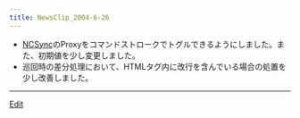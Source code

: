 ```yaml
---
title: NewsClip_2004-6-26
---
```

* [NCSync](/NCSync)のProxyをコマンドストロークでトグルできるようにしました。また、初期値を少し変更しました。
* 巡回時の差分処理において、HTMLタグ内に改行を含んでいる場合の処置を少し改善しました。
<!--  -->




----

[Edit](https://github.com/vitroid/vitroid.github.io/edit/master/MD/NewsClip_2004-6-26.md)

